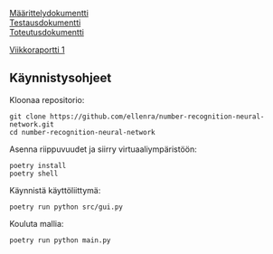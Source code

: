 [Määrittelydokumentti](https://github.com/ellenra/number-recognition-neural-network/blob/main/dokumentaatio/M%C3%A4%C3%A4rittelydokumentti.md)  
[Testausdokumentti](https://github.com/ellenra/number-recognition-neural-network/blob/main/dokumentaatio/Testausdokumentti.md)  
[Toteutusdokumentti](https://github.com/ellenra/number-recognition-neural-network/blob/main/dokumentaatio/Toteutusdokumentti.md)

[Viikkoraportti 1](https://github.com/ellenra/number-recognition-neural-network/blob/main/dokumentaatio/Viikkoraportti_1.md)

## Käynnistysohjeet

Kloonaa repositorio:

```
git clone https://github.com/ellenra/number-recognition-neural-network.git
cd number-recognition-neural-network
```

Asenna riippuvuudet ja siirry virtuaaliympäristöön:

```
poetry install
poetry shell
```

Käynnistä käyttöliittymä:

```
poetry run python src/gui.py
```

Kouluta mallia:

```
poetry run python main.py
```
